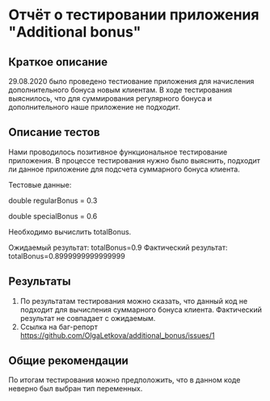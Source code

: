 # Отчёт о тестировании приложения "Additional bonus"

## Краткое описание

29.08.2020 было проведено тестиование приложения для начисления дополнительного бонуса новым клиентам. В ходе тестирования выяснилось, что для суммирования регулярного бонуса и дополнительного наше приложение не подходит.

## Описание тестов

Нами проводилось позитивное функциональное тестирование приложения. В процессе тестирования нужно было выяснить, подходит ли данное приложение для подсчета суммарного бонуса клиента.

Тестовые данные:
 
 double regularBonus = 0.3
 
 double specialBonus = 0.6

Необходимо вычислить totalBonus.

Ожидаемый результат:
totalBonus=0.9
Фактический результат:
totalBonus=0.8999999999999999

## Результаты

1. По результатам тестирования можно сказать, что данный код не подходит для вычисления суммарного бонуса клиента.
Фактический результат не совпадает с ожидаемым.
2. Ссылка на баг-репорт https://github.com/OlgaLetkova/additional_bonus/issues/1

## Общие рекомендации

По итогам тестирования можно предположить, что в данном коде неверно был выбран тип переменных.